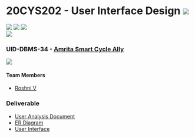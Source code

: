 # 20CYS202 - User Interface Design ![](https://img.shields.io/badge/-Completed-darkgreen)
![](https://img.shields.io/badge/Batch-21CYS-lightgreen) ![](https://img.shields.io/badge/UG-blue) ![](https://img.shields.io/badge/Subject-UID-blue) <br/>
![](https://img.shields.io/badge/Category-BRIG-purple)

### UID-DBMS-34 - [Amrita Smart Cycle Ally](https://ceramapleheart.github.io/20CYS202-UID/mini-project/)
![](https://img.shields.io/badge/Template-Own-gold)

#### Team Members
- [Roshni V]()

### Deliverable 
- [User Analysis Document](UID-DBMS-34_UAD.pdf)
- [ER Diagram](UID-DBMS-34_ER_Diagram.pdf)
- [User Interface](UI/)


